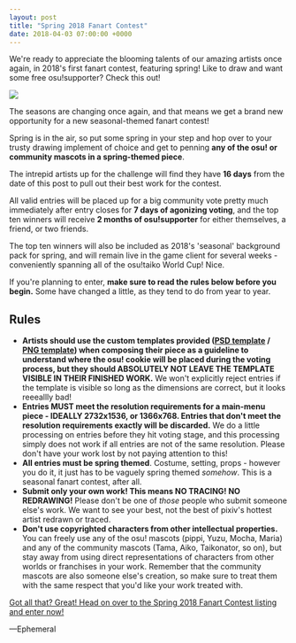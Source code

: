 ```yaml
---
layout: post
title: "Spring 2018 Fanart Contest"
date: 2018-04-03 07:00:00 +0000
---
```


We're ready to appreciate the blooming talents of our amazing artists once again, in 2018's first fanart contest, featuring spring! Like to draw and want some free osu!supporter? Check this out!

[![](https://assets.ppy.sh/contests/64/header.jpg)](https://osu.ppy.sh/community/contests/64)

The seasons are changing once again, and that means we get a brand new opportunity for a new seasonal-themed fanart contest!

Spring is in the air, so put some spring in your step and hop over to your trusty drawing implement of choice and get to penning **any of the osu! or community mascots in a spring-themed piece**.

The intrepid artists up for the challenge will find they have **16 days** from the date of this post to pull out their best work for the contest.

All valid entries will be placed up for a big community vote pretty much immediately after entry closes for **7 days of agonizing voting**, and the top ten winners will receive **2 months of osu!supporter** for either themselves, a friend, or two friends.

The top ten winners will also be included as 2018's 'seasonal' background pack for spring, and will remain live in the game client for several weeks - conveniently spanning all of the osu!taiko World Cup! Nice.

If you're planning to enter, **make sure to read the rules below before you begin.** Some have changed a little, as they tend to do from year to year.

## Rules

- **Artists should use the custom templates provided ([PSD template](https://assets.ppy.sh/events/fanart/templates/osu%21%20main%20menu%202732x1536.psd?2017) / [PNG template](https://assets.ppy.sh/events/fanart/templates/osu%21%20main%20menu%202732x1536.png?2017)) when composing their piece as a guideline to understand where the osu! cookie will be placed during the voting process, but they should ABSOLUTELY NOT LEAVE THE TEMPLATE VISIBLE IN THEIR FINISHED WORK.** We won't explicitly reject entries if the template is visible so long as the dimensions are correct, but it looks reeeallly bad!
- **Entries MUST meet the resolution requirements for a main-menu piece - IDEALLY 2732x1536, or 1366x768. Entries that don't meet the resolution requirements exactly will be discarded.** We do a little processing on entries before they hit voting stage, and this processing simply does not work if all entries are not of the same resolution. Please don't have your work lost by not paying attention to this!
- **All entries must be spring themed**. Costume, setting, props - however you do it, it just has to be vaguely spring themed *somehow*. This is a seasonal fanart contest, after all.
- **Submit only your own work! This means NO TRACING! NO REDRAWING!** Please don't be one of *those* people who submit someone else's work. We want to see your best, not the best of pixiv's hottest artist redrawn or traced.
- **Don't use copyrighted characters from other intellectual properties.** You can freely use any of the osu! mascots (pippi, Yuzu, Mocha, Maria) and any of the community mascots (Tama, Aiko, Taikonator, so on), but stay away from using direct representations of characters from other worlds or franchises in your work. Remember that the community mascots are also someone else's creation, so make sure to treat them with the same respect that you'd like your work treated with.

[Got all that? Great! Head on over to the Spring 2018 Fanart Contest listing and enter now!](https://osu.ppy.sh/community/contests/64)

—Ephemeral
